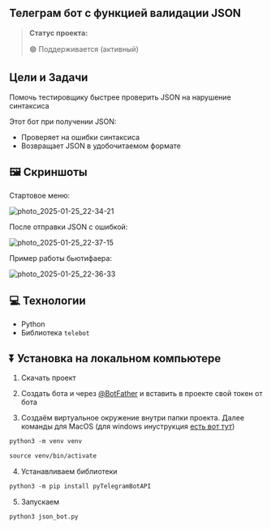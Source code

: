 <h2>Телеграм бот с функцией валидации JSON</h2>

> **Статус проекта:**
>
> 🟢 Поддерживается (активный) 

## Цели и Задачи
Помочь тестировщику быстрее проверить JSON на нарушение синтаксиса

Этот бот при получении JSON:
* Проверяет на ошибки синтаксиса
* Возвращает JSON в удобочитаемом формате

## 🖼 Скриншоты

Стартовое меню:

![photo_2025-01-25_22-34-21](https://github.com/user-attachments/assets/4a7a7b92-3374-4e66-a986-ee4eee13dbbd)

После отправки JSON c ошибкой:

![photo_2025-01-25_22-37-15](https://github.com/user-attachments/assets/9aa9922f-f4e9-4fbb-8295-94ffaa1b6df1)


Пример работы бьютифаера:

![photo_2025-01-25_22-36-33](https://github.com/user-attachments/assets/99db34aa-996c-48f7-8307-15f49d4ff811)



## 💻 Технологии

* Python
* Библиотека `telebot`

## ⏬ Установка на локальном компьютере

1. Скачать проект
   
2. Создать бота и через [@BotFather](https://t.me/BotFather) и вставить в проекте свой токен от бота

3. Создаём виртуальное окружение внутри папки проекта.
Далее команды для MacOS (для windows инуструкция [есть вот тут](https://realpython.com/python-virtual-environments-a-primer/#create-it))

``` markdown
python3 -m venv venv
```

``` markdown
source venv/bin/activate
```
4. Устанавливаем библиотеки

``` markdown
python3 -m pip install pyTelegramBotAPI
```


5. Запускаем
``` markdown
python3 json_bot.py
```


